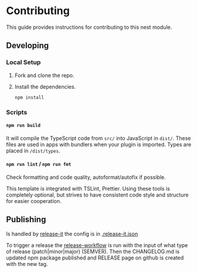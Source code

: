 # Contributing

This guide provides instructions for contributing to this nest module.

## Developing

### Local Setup

1. Fork and clone the repo.
1. Install the dependencies.

    ```shell
    npm install
    ```

### Scripts

#### `npm run build`

It will compile the TypeScript code from `src/` into JavaScript in `dist/`. These files are used in apps with bundlers when your plugin is imported. Types are placed in `/dist/types`.

#### `npm run lint` / `npm run fmt`

Check formatting and code quality, autoformat/autofix if possible.

This template is integrated with TSLint, Prettier. Using these tools is completely optional, but strives to have consistent code style and structure for easier cooperation.

## Publishing

Is handled by [release-it](https://github.com/release-it/release-it) the config is in [.release-it.json](.release-it.json)

To trigger a release the [release-workflow](https://github.com/evva-sfw/nest-mqtt/actions/workflows/release.yml) is run with the input of what type of release (patch|minor|major) (SEMVER). Then the CHANGELOG.md is updated npm package published and RELEASE page on github is created with the new tag.
